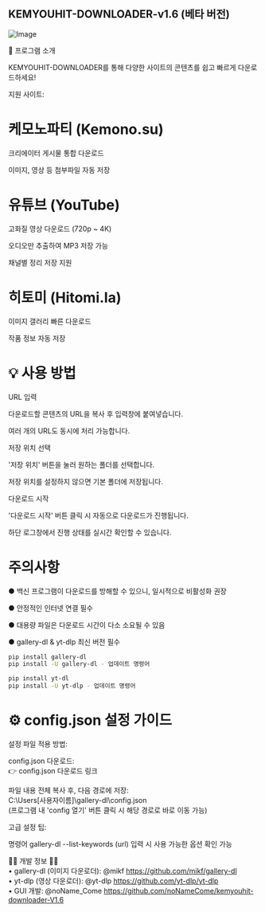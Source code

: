 ## KEMYOUHIT-DOWNLOADER-v1.6  (베타 버전)

![Image](https://github.com/user-attachments/assets/9e073b3c-d5c7-4fd4-8012-12ebd8a41d3e)

🚀 프로그램 소개

KEMYOUHIT-DOWNLOADER를 통해 다양한 사이트의 콘텐츠를 쉽고 빠르게 다운로드하세요!

지원 사이트:

# 케모노파티 (Kemono.su)

크리에이터 게시물 통합 다운로드

이미지, 영상 등 첨부파일 자동 저장

# 유튜브 (YouTube)

고화질 영상 다운로드 (720p ~ 4K)

오디오만 추출하여 MP3 저장 가능

채널별 정리 저장 지원

# 히토미 (Hitomi.la)

이미지 갤러리 빠른 다운로드

작품 정보 자동 저장

# 💡 사용 방법
URL 입력

다운로드할 콘텐츠의 URL을 복사 후 입력창에 붙여넣습니다.

여러 개의 URL도 동시에 처리 가능합니다.

저장 위치 선택

'저장 위치' 버튼을 눌러 원하는 폴더를 선택합니다.

저장 위치를 설정하지 않으면 기본 폴더에 저장됩니다.

다운로드 시작

'다운로드 시작' 버튼 클릭 시 자동으로 다운로드가 진행됩니다.

하단 로그창에서 진행 상태를 실시간 확인할 수 있습니다.

# 주의사항

● 백신 프로그램이 다운로드를 방해할 수 있으니, 일시적으로 비활성화 권장

● 안정적인 인터넷 연결 필수

● 대용량 파일은 다운로드 시간이 다소 소요될 수 있음

● gallery-dl & yt-dlp 최신 버전 필수
```bash
pip install gallery-dl
pip install -U gallery-dl - 업데이트 명령어
```
```bash
pip install yt-dl
pip install -U yt-dlp - 업데이트 명령어
```
# ⚙️ config.json 설정 가이드<br>
설정 파일 적용 방법:

config.json 다운로드:<br>
👉 config.json 다운로드 링크

파일 내용 전체 복사 후, 다음 경로에 저장: <br>
C:\Users\[사용자이름]\gallery-dl\config.json <br>
(프로그램 내 'config 열기' 버튼 클릭 시 해당 경로로 바로 이동 가능)

고급 설정 팁:

명령어 gallery-dl --list-keywords (url) 입력 시 사용 가능한 옵션 확인 가능

👨‍💻 개발 정보 👨‍💻 <br>
• gallery-dl (이미지 다운로더): @mikf https://github.com/mikf/gallery-dl <br>
• yt-dlp (영상 다운로더): @yt-dlp https://github.com/yt-dlp/yt-dlp <br>
• GUI 개발: @noName_Come https://github.com/noNameCome/kemyouhit-downloader-V1.6 <br>
